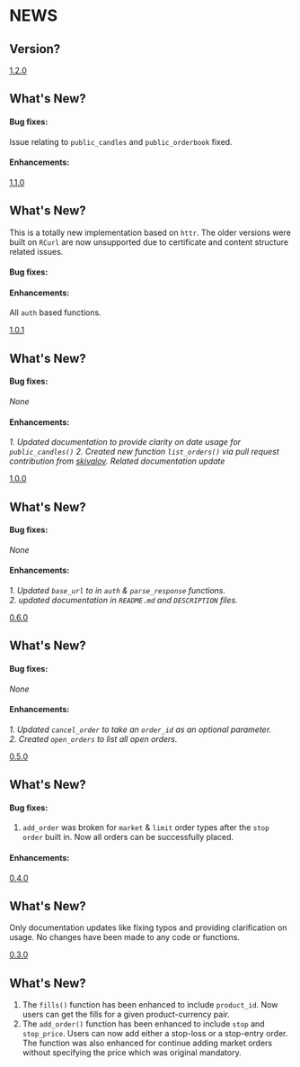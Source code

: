 # NEWS

## Version?

[1.2.0](https://github.com/DheerajAgarwal/rgdax/tree/dev)  

## What's New?

#### Bug fixes:

Issue relating to `public_candles` and `public_orderbook` fixed.

#### Enhancements:

[1.1.0](https://github.com/DheerajAgarwal/rgdax/tree/dev)  

## What's New?
This is a totally new implementation based on `httr`. The older versions were built on `RCurl` are now unsupported due to certificate and content structure related issues.

#### Bug fixes:

#### Enhancements:
All `auth` based functions.


[1.0.1](https://github.com/DheerajAgarwal/rgdax/tree/dev)  

## What's New?

#### Bug fixes:

_None_

#### Enhancements:

_1. Updated documentation to provide clarity on date usage for `public_candles()`_
_2. Created new function `list_orders()` via pull request contribution from [skivalov](https://github.com/skivalov). Related documentation update_

[1.0.0](https://github.com/DheerajAgarwal/rgdax/tree/master)  

## What's New?

#### Bug fixes:

_None_

#### Enhancements:

_1. Updated `base_url` to in `auth` & `parse_response` functions._  
_2. updated documentation in `README.md` and `DESCRIPTION` files._

[0.6.0](https://github.com/DheerajAgarwal/rgdax/tree/rgdax_0.6)  

## What's New?

#### Bug fixes:

_None_

#### Enhancements:

_1. Updated `cancel_order` to take an `order_id` as an optional parameter._  
_2. Created `open_orders` to list all open orders._

[0.5.0](https://github.com/DheerajAgarwal/rgdax/tree/dev)  

## What's New?

#### Bug fixes:

1. `add_order` was broken for `market` & `limit` order types after the `stop order` built in. Now all orders can be successfully placed.

#### Enhancements:

[0.4.0](https://github.com/DheerajAgarwal/rgdax/tree/master)

## What's New?

Only documentation updates like fixing typos and providing clarification on usage. No changes have been made to any code or functions.

[0.3.0](https://github.com/DheerajAgarwal/rgdax/tree/rgdax_0.3)

## What's New?

1. The `fills()` function has been enhanced to include `product_id`. Now users can get the fills for a given product-currency pair.
2. The `add_order()` function has been enhanced to include `stop` and `stop_price`. Users can now add either a stop-loss or a stop-entry order. The function was also enhanced for continue adding market orders without specifying the price which was original mandatory.

